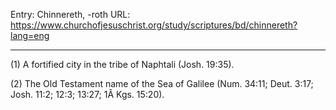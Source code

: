 Entry: Chinnereth, -roth
URL: https://www.churchofjesuschrist.org/study/scriptures/bd/chinnereth?lang=eng

---

(1) A fortified city in the tribe of Naphtali (Josh. 19:35).

(2) The Old Testament name of the Sea of Galilee (Num. 34:11; Deut. 3:17; Josh. 11:2; 12:3; 13:27; 1Â Kgs. 15:20).
